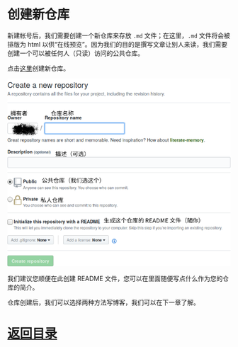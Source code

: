 # 创建新仓库

新建帐号后，我们需要创建一个新仓库来存放 `.md` 文件；在这里，`.md` 文件将会被排版为 html 以供“在线预览”。因为我们的目的是撰写文章让别人来读，我们需要创建一个可以被任何人（只读）访问的公共仓库。

点击[这里](https://github.com/new)创建新仓库。


![](/img/Start-a-Repository.png)

我们建议您顺便在此创建 README 文件，您可以在里面随便写点什么作为您的仓库的简介。

仓库创建后，我们可以选择两种方法写博客，我们可以在下一章了解。

# [返回目录](./README.md)
